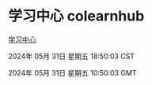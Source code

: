 # 学习中心 colearnhub
[学习中心](http://219.139.196.120:56308/colearnhub/)

2024年 05月 31日 星期五 18:50:03 CST

2024年 05月 31日 星期五 10:50:03 GMT
